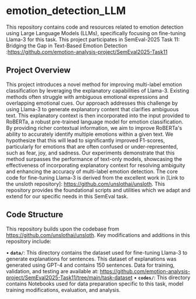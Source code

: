 # emotion_detection_LLM

This repository contains code and resources related to emotion detection using Large Language Models (LLMs), specifically focusing on fine-tuning Llama-3 for this task. This project participates in SemEval-2025 Task 11: Bridging the Gap in Text-Based Emotion Detection :https://github.com/emotion-analysis-project/SemEval2025-Task11

## Project Overview

This project introduces a novel method for improving multi-label emotion classification by leveraging the explanatory capabilities of Llama-3.  Existing methods often struggle with ambiguous emotional expressions and overlapping emotional cues.  Our approach addresses this challenge by using Llama-3 to generate explanatory content that clarifies ambiguous text.  This explanatory context is then incorporated into the input provided to RoBERTa, a robust pre-trained language model for emotion classification. By providing richer contextual information, we aim to improve RoBERTa's ability to accurately identify multiple emotions within a given text. We hypothesize that this will lead to significantly improved F1-scores, particularly for emotions that are often confused or under-represented, such as fear, joy, and sadness.  Our experiments demonstrate that this method surpasses the performance of text-only models, showcasing the effectiveness of incorporating explanatory context for resolving ambiguity and enhancing the accuracy of multi-label emotion detection.
The core code for fine-tuning Llama-3 is derived from the excellent work in [Link to the unsloth repository]: https://github.com/unslothai/unsloth. This repository provides the foundational scripts and utilities which we adapt and extend for our specific needs in this SemEval task. 

## Code Structure

This repository builds upon the codebase from https://github.com/unslothai/unsloth.  Key modifications and additions in this repository include:

• **`data/`**: This directory contains the dataset used for fine-tuning Llama-3 to generate explanations for sentences. This dataset of explanations was generated using GPT-4 and contains 150 sentences. Data for training, validation, and testing are available at: https://github.com/emotion-analysis-project/SemEval2025-Task11/tree/main/task-dataset
• **`codes/`**: This directory contains Notebooks used for data preparation specific to this task, model training modifications, evaluation, and analysis.  
